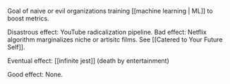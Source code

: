 Goal of naive or evil organizations training [[machine learning | ML]] to boost metrics.

Disastrous effect: YouTube radicalization pipeline. 
Bad effect: Netflix algorithm marginalizes niche or artisitc films. See [[Catered to Your Future Self]].

Eventual effect: [[infinite jest]] (death by entertainment)

Good effect: None.